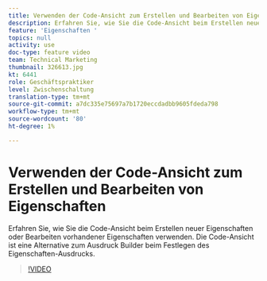 ```yaml
---
title: Verwenden der Code-Ansicht zum Erstellen und Bearbeiten von Eigenschaften
description: Erfahren Sie, wie Sie die Code-Ansicht beim Erstellen neuer Eigenschaften oder Bearbeiten vorhandener Eigenschaften verwenden. Die Code-Ansicht ist eine Alternative zum Ausdruck Builder beim Festlegen des Eigenschaften-Ausdrucks.
feature: 'Eigenschaften '
topics: null
activity: use
doc-type: feature video
team: Technical Marketing
thumbnail: 326613.jpg
kt: 6441
role: Geschäftspraktiker
level: Zwischenschaltung
translation-type: tm+mt
source-git-commit: a7dc335e75697a7b1720eccdadbb9605fdeda798
workflow-type: tm+mt
source-wordcount: '80'
ht-degree: 1%

---
```



# Verwenden der Code-Ansicht zum Erstellen und Bearbeiten von Eigenschaften

Erfahren Sie, wie Sie die Code-Ansicht beim Erstellen neuer Eigenschaften oder Bearbeiten vorhandener Eigenschaften verwenden. Die Code-Ansicht ist eine Alternative zum Ausdruck Builder beim Festlegen des Eigenschaften-Ausdrucks.

>[!VIDEO](https://video.tv.adobe.com/v/326613/?quality=12&learn=on)
